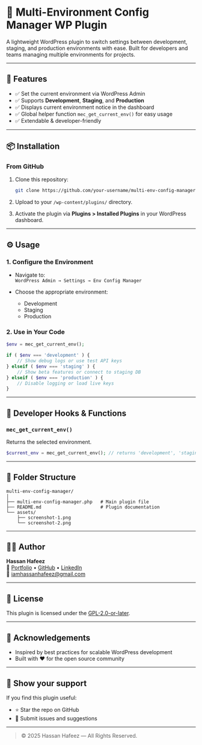 # 🔧 Multi-Environment Config Manager WP Plugin

A lightweight WordPress plugin to switch settings between development, staging, and production environments with ease. Built for developers and teams managing multiple environments for projects.

---

## 🚀 Features

- ✅ Set the current environment via WordPress Admin
- ✅ Supports **Development**, **Staging**, and **Production**
- ✅ Displays current environment notice in the dashboard
- ✅ Global helper function `mec_get_current_env()` for easy usage
- ✅ Extendable & developer-friendly

---

## 📦 Installation

### From GitHub

1. Clone this repository:

   ```bash
   git clone https://github.com/your-username/multi-env-config-manager.git
   ```

2. Upload to your `/wp-content/plugins/` directory.

3. Activate the plugin via **Plugins > Installed Plugins** in your WordPress dashboard.

---

## ⚙️ Usage

### 1. Configure the Environment

- Navigate to:\
  `WordPress Admin → Settings → Env Config Manager`

- Choose the appropriate environment:

  - Development
  - Staging
  - Production

### 2. Use in Your Code

```php
$env = mec_get_current_env();

if ( $env === 'development' ) {
    // Show debug logs or use test API keys
} elseif ( $env === 'staging' ) {
    // Show beta features or connect to staging DB
} elseif ( $env === 'production' ) {
    // Disable logging or load live keys
}
```

---

## 🧰 Developer Hooks & Functions

### `mec_get_current_env()`

Returns the selected environment.

```php
$current_env = mec_get_current_env(); // returns 'development', 'staging', or 'production'
```

---

## 📁 Folder Structure

```
multi-env-config-manager/
│
├── multi-env-config-manager.php   # Main plugin file
├── README.md                      # Plugin documentation
└── assets/
    ├── screenshot-1.png
    └── screenshot-2.png
```

---

## 👨‍💻 Author

**Hassan Hafeez**\
🔗 [Portfolio](https://iamhassanhafeez.github.io/portfolio/) • [GitHub](https://github.com/iamhassanhafeez) • [LinkedIn](https://www.linkedin.com/in/iamhassanhafeez/)\
📧 [iamhassanhafeez@gmail.com](mailto\:iamhassanhafeez@gmail.com)

---

## 📜 License

This plugin is licensed under the [GPL-2.0-or-later](https://www.gnu.org/licenses/gpl-2.0.html).

---

## 🙏 Acknowledgements

- Inspired by best practices for scalable WordPress development
- Built with ❤️ for the open source community

---

## 🌟 Show your support

If you find this plugin useful:

- ⭐ Star the repo on GitHub
- 🐞 Submit issues and suggestions
  
---

> © 2025 Hassan Hafeez — All Rights Reserved.


